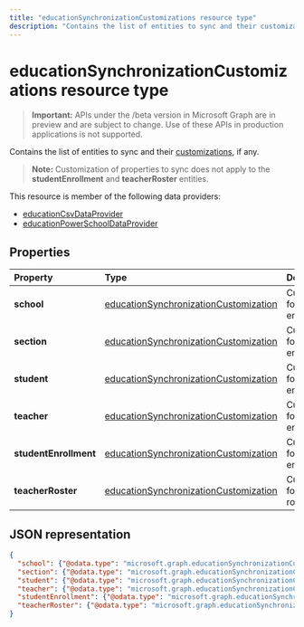 ```yaml
---
title: "educationSynchronizationCustomizations resource type"
description: "Contains the list of entities to sync and their customizations, if any."
---
```


# educationSynchronizationCustomizations resource type

> **Important:** APIs under the /beta version in Microsoft Graph are in preview and are subject to change. Use of these APIs in production applications is not supported.

Contains the list of entities to sync and their [customizations](educationsynchronizationcustomization.md), if any.

> **Note:** Customization of properties to sync does not apply to the **studentEnrollment** and **teacherRoster** entities.

This resource is member of the following data providers:

* [educationCsvDataProvider](educationcsvdataprovider.md)
* [educationPowerSchoolDataProvider](educationpowerschooldataprovider.md)

## Properties

| Property | Type | Description |
|:-|:-|:-|
| **school** | [educationSynchronizationCustomization](educationsynchronizationcustomization.md) |  Customization for a school entity.        |
| **section** | [educationSynchronizationCustomization](educationsynchronizationcustomization.md) |  Customization for a section entity.         |
| **student** | [educationSynchronizationCustomization](educationsynchronizationcustomization.md) |  Customization for a student entity.         |
| **teacher** | [educationSynchronizationCustomization](educationsynchronizationcustomization.md) |  Customization for a teacher entity.         |
| **studentEnrollment** | [educationSynchronizationCustomization](educationsynchronizationcustomization.md) |  Customization for student enrollment.           |
| **teacherRoster** | [educationSynchronizationCustomization](educationsynchronizationcustomization.md) |       Customization for a teacher roster.    |

## JSON representation
<!-- {
  "blockType": "resource",
  "optionalProperties": [

  ],
  "@odata.type": "#microsoft.graph.educationSynchronizationCustomizations"
}-->

```json
{
  "school": {"@odata.type": "microsoft.graph.educationSynchronizationCustomization"},
  "section": {"@odata.type": "microsoft.graph.educationSynchronizationCustomization"},
  "student": {"@odata.type": "microsoft.graph.educationSynchronizationCustomization"},
  "teacher": {"@odata.type": "microsoft.graph.educationSynchronizationCustomization"},
  "studentEnrollment": {"@odata.type": "microsoft.graph.educationSynchronizationCustomization"},
  "teacherRoster": {"@odata.type": "microsoft.graph.educationSynchronizationCustomization"}
}
```
